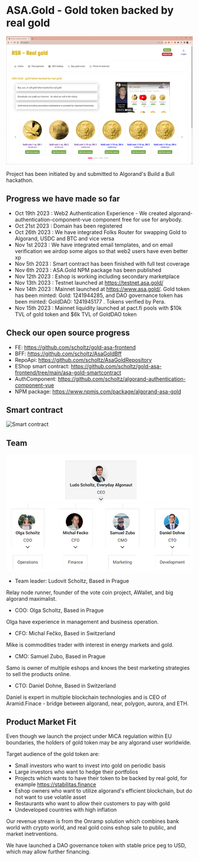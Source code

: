 # ASA.Gold - Gold token backed by real gold

![Web](image.png)

Project has been initiated by and submitted to Algorand's Build a Bull hackathon.

## Progress we have made so far

- Oct 19th 2023 : Web2 Authentication Experience - We created algorand-authentication-component-vue component free for use for anybody.
- Oct 21st 2023 : Domain has been registered
- Oct 26th 2023 : We have integrated Folks Router for swapping Gold to Algorand, USDC and BTC and vice versa
- Nov 1st 2023 : We have integrated email templates, and on email verification we airdop some algos so that web2 users have even better xp
- Nov 5th 2023 : Smart contract has been finished with full test coverage
- Nov 6th 2023 : ASA.Gold NPM package has been published
- Nov 12th 2023 : Eshop is working including secondary marketplace
- Nov 13th 2023 : Testnet launched at https://testnet.asa.gold/
- Nov 14th 2023 : Mainnet launched at https://www.asa.gold/. Gold token has been minted: Gold: 1241944285, and DAO governance token has been minted: GoldDAO: 1241945177 . Tokens verified by Pera.
- Nov 15th 2023 : Mainnet liquidity launched at pact.fi pools with $10k TVL of gold token and $6k TVL of GoldDAO token

## Check our open source progress

- FE: https://github.com/scholtz/gold-asa-frontend
- BFF: https://github.com/scholtz/AsaGoldBff
- RepoApi: https://github.com/scholtz/AsaGoldRepository
- EShop smart contract: https://github.com/scholtz/gold-asa-frontend/tree/main/asa-gold-smartcontract
- AuthComponent: https://github.com/scholtz/algorand-authentication-component-vue
- NPM package: https://www.npmjs.com/package/algorand-asa-gold

## Smart contract

![Smart contract](asa-gold-smartcontract/overview.png)

## Team

![Team](team.png)

- Team leader: Ludovit Scholtz, Based in Prague

Relay node runner, founder of the vote coin project, AWallet, and big algorand maximalist.

- COO: Olga Scholtz, Based in Prague

Olga have experience in management and business operation.

- CFO: Michal Fečko, Based in Switzerland

Mike is commodities trader with interest in energy markets and gold.

- CMO: Samuel Zubo, Based in Prague

Samo is owner of multiple eshops and knows the best marketing strategies to sell the products online.

- CTO: Daniel Dohne, Based in Switzerland

Daniel is expert in multiple blockchain technologies and is CEO of Aramid.Finace - bridge between algorand, near, polygon, aurora, and ETH.

## Product Market Fit

Even though we launch the project under MiCA regulation within EU boundaries, the holders of gold token may be any algorand user worldwide.

Target audience of the gold token are:

- Small investors who want to invest into gold on periodic basis
- Large investors who want to hedge their portfolios
- Projects which wants to have their token to be backed by real gold, for example https://stabilitas.finance
- Eshop owners who want to utilize algorand's efficient blockchain, but do not want to use volatile asset
- Restaurants who want to allow their customers to pay with gold
- Undeveloped countries with high inflation

Our revenue stream is from the Onramp solution which combines bank world with crypto world, and real gold coins eshop sale to public, and market inetrventions.

We have launched a DAO governance token with stable price peg to USD, which may allow further financing.
